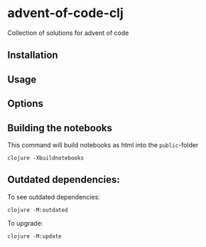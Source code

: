 # advent-of-code-clj

Collection of solutions for advent of code

## Installation

## Usage

## Options

## Building the notebooks

This command will build notebooks as html into the `public`-folder
```
clojure -Xbuildnotebooks
```

## Outdated dependencies:
To see outdated dependencies:
```
clojure -M:outdated
```
To upgrade:
```
clojure -M:update
```
